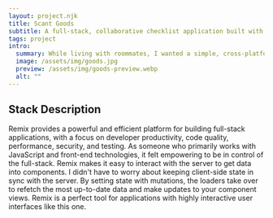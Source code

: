 ```yaml
---
layout: project.njk
title: Scant Goods
subtitle: A full-stack, collaborative checklist application built with Remix.
tags: project
intro:
  summary: While living with roommates, I wanted a simple, cross-platform solution for keeping track of grocery needs in a collaborative way. This application allows users to create groups and edit a shared checklist that's always up-to-date. Info for each item is available, so it's always clear who bought the milk this week.
  image: /assets/img/goods.jpg
  preview: /assets/img/goods-preview.webp
  alt: ""
---
```


## Stack Description

Remix provides a powerful and efficient platform for building full-stack applications, with a focus on developer productivity, code quality, performance, security, and testing. As someone who primarily works with JavaScript and front-end technologies, it felt empowering to be in control of the full-stack. Remix makes it easy to interact with the server to get data into components. I didn't have to worry about keeping client-side state in sync with the server. By setting state with mutations, the loaders take over to refetch the most up-to-date data and make updates to your component views. Remix is a perfect tool for applications with highly interactive user interfaces like this one.